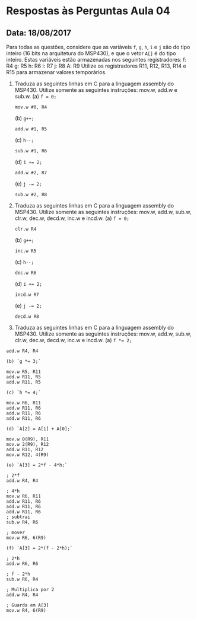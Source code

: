 # Respostas às Perguntas Aula 04
## Data: 18/08/2017
Para todas as questões, considere que as variáveis `f`, `g`, `h`, `i` e `j` são do tipo inteiro (16 bits na arquitetura do MSP430), e que o vetor `A[]` é do tipo inteiro. Estas variáveis estão armazenadas nos seguintes registradores:
	f: R4
	g: R5
	h: R6
	i: R7
	j: R8
	A: R9
Utilize os registradores R11, R12, R13, R14 e R15 para armazenar valores temporários.

1. Traduza as seguintes linhas em C para a linguagem assembly do MSP430. Utilize somente as seguintes instruções: mov.w, add.w e sub.w.
	(a) `f = 0;`

	`mov.w #0, R4`

	(b) `g++;`

	`add.w #1, R5`

	(c) `h--;`

	`sub.w #1, R6`

	(d) `i += 2;`

	`add.w #2, R7`

	(e) `j -= 2;`

	`sub.w #2, R8`


2. Traduza as seguintes linhas em C para a linguagem assembly do MSP430. Utilize somente as seguintes instruções: mov.w, add.w, sub.w, clr.w, dec.w, decd.w, inc.w e incd.w.
	(a) `f = 0;`

	`clr.w R4`

	(b) `g++;`

	`inc.w R5`

	(c) `h--;`

	`dec.w R6`

	(d) `i += 2;`

	`incd.w R7`

	(e) `j -= 2;`

	`decd.w R8`

3. Traduza as seguintes linhas em C para a linguagem assembly do MSP430. Utilize somente as seguintes instruções: mov.w, add.w, sub.w, clr.w, dec.w, decd.w, inc.w e incd.w.
	(a) `f *= 2;`

`add.w R4, R4`

	(b) `g *= 3;`
```
mov.w R5, R11
add.w R11, R5
add.w R11, R5
```

	(c) `h *= 4;`

```
mov.w R6, R11
add.w R11, R6
add.w R11, R6
add.w R11, R6
```

	(d) `A[2] = A[1] + A[0];`
```
mov.w 0(R9), R11
mov.w 2(R9), R12
add.w R11, R12
mov.w R12, 4(R9)
```


	(e) `A[3] = 2*f - 4*h;`

```
; 2*f
add.w R4, R4

; 4*h
mov.w R6, R11
add.w R11, R6
add.w R11, R6
add.w R11, R6
; subtrai
sub.w R4, R6

; mover
mov.w R6, 6(R9)
```

	(f) `A[3] = 2*(f - 2*h);`

```
; 2*h
add.w R6, R6

; f - 2*h
sub.w R6, R4

; Multiplica por 2
add.w R4, R4

; Guarda em A[3]
mov.w R4, 6(R9)
```

